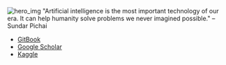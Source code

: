 <img alt="hero_img" src="https://media4.giphy.com/media/v1.Y2lkPTc5MGI3NjExeGNwNndhamMzOWtsanB5NnU2bG5leWZjemxnZzh0c2tyNG1qNWVyeCZlcD12MV9pbnRlcm5hbF9naWZfYnlfaWQmY3Q9cw/FEVBXvnC4exOg/giphy.gif"/>
"Artificial intelligence is the most important technology of our era. It can help humanity solve problems we never imagined possible." – Sundar Pichai

* [GitBook](https://renoki1s-blog.gitbook.io/lif31ups-blog)
* [Google Scholar](https://scholar.google.com/citations?hl=ko&user=4F8M6pAAAAAJ&view_op=list_works&gmla=AH8HC4yADx7DTu_AY6y8WJdZQkTWIAq9RCBwEeAQxg6dHy0rJgmHBqtkKDI9SpyWBbBpN89gD4OUo1AJUbw_pPR9ppkNCrs-mCrM6cooyN_NkhGT3EcbBvfLXA)
* [Kaggle](https://www.kaggle.com/myeonghwanhan)
